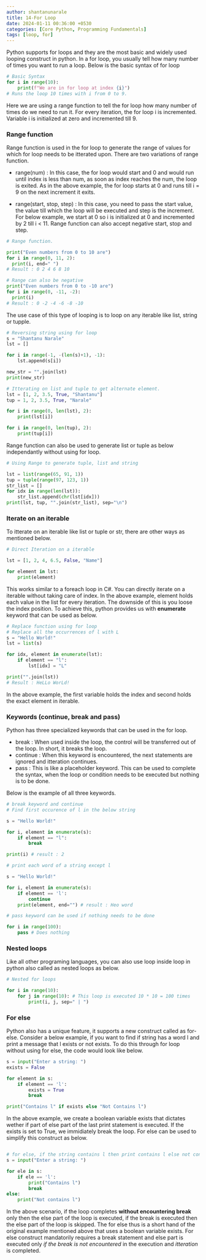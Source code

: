 ```yaml
---
author: shantanunarale
title: 14-For Loop
date: 2024-01-11 00:36:00 +0530
categories: [Core Python, Programming Fundamentals]
tags: [loop, for]
---
```


Python supports for loops and they are the most basic and widely used looping construct in python. In a for loop, you usually tell how many number of times you want to run a loop. Below is the basic syntax of for loop

```python
# Basic Syntax
for i in range(10):
    print(f"We are in for loop at index {i}")
# Runs the loop 10 times with i from 0 to 9.
```
Here we are using a range function to tell the for loop how many number of times do we need to run it. For every iteration, the for loop i is incremented. Variable i is initialized at zero and incremented till 9. 

### Range function

 Range function is used in the for loop to generate the range of values for which for loop needs to be itterated upon. There are two variations of range function.

 - range(num) : In this case, the for loop would start and 0 and would run until index is less than num, as soon as index reaches the num, the loop is exited. As in the above example, the for loop starts at 0 and runs till i = 9 on the next increment it exits.

 - range(start, stop, step) : In this case, you need to pass the start value, the value till which the loop will be executed and step is the increment. For below example, we start at 0 so i is initialized at 0 and incremented by 2 till i < 11. Range function can also accept negative start, stop and step.
  ```python
  # Range function.

print("Even numbers from 0 to 10 are")
for i in range(0, 11, 2):
    print(i, end=" ")
# Result : 0 2 4 6 8 10

# Range can also be negative
print("Even numbers from 0 to -10 are")
for i in range(0, -11, -2):
    print(i)
# Result : 0 -2 -4 -6 -8 -10    
```
The use case of this type of looping is to loop on any iterable like list, string or tupple.

```python
# Reversing string using for loop
s = "Shantanu Narale"
lst = []

for i in range(-1, -(len(s)+1), -1):
    lst.append(s[i])

new_str = "".join(lst)
print(new_str)

# Itterating on list and tuple to get alternate element.
lst = [1, 2, 3.5, True, "Shantanu"]
tup = 1, 2, 3.5, True, "Narale"

for i in range(0, len(lst), 2):
    print(lst[i])

for i in range(0, len(tup), 2):
    print(tup[i])
```

Range function can also be used to generate list or tuple as below independantly without using for loop.

```python
# Using Range to generate tuple, list and string

lst = list(range(65, 91, 1))
tup = tuple(range(97, 123, 1))
str_list = [] 
for idx in range(len(lst)):
    str_list.append(chr(lst[idx]))
print(lst, tup, "".join(str_list), sep="\n")
```
### Iterate on an iterable

To itterate on an iterable like list or tuple or str, there are other ways as mentioned below.

```python
# Direct Iteration on a iterable

lst = [1, 2, 4, 6.5, False, "Name"]

for element in lst:
    print(element)
```
This works similar to a foreach loop in C#. You can directly iterate on a iterable without taking care of index. In the above example, element holds each value in the list for every iteration. The downside of this is you loose the index position. To achieve this, python provides us with **enumerate** keyword that can be used as below.

```python
# Replace function using for loop
# Replace all the occurrences of l with L
s = "Hello World!"
lst = list(s)

for idx, element in enumerate(lst):
    if element == "l":
        lst[idx] = "L"

print("".join(lst))
# Result : HeLLo WorLd!
```

In the above example, the first variable holds the index and second holds the exact element in iterable. 

### Keywords (continue, break and pass)

Python has three specialized keywords that can be used in the for loop.

- break : When used inside the loop, the control will be transferred out of the loop. In short, it breaks the loop.
- continue : When this keyword is encountered, the next statements are ignored and itteration continues.
- pass : This is like a placeholder keyword. This can be used to complete the syntax, when the loop or condition needs to be executed but nothing is to be done.

Below is the example of all three keywords.

```python
# break keyword and continue
# Find first occurence of l in the below string

s = "Hello World!"        

for i, element in enumerate(s):
    if element == "l":
        break

print(i) # result : 2

# print each word of a string except l

s = "Hello World!"

for i, element in enumerate(s):
    if element == 'l':
        continue
    print(element, end="") # result : Heo word

# pass keyword can be used if nothing needs to be done

for i in range(100):
    pass # Does nothing
```

### Nested loops

Like all other programing languages, you can also use loop inside loop in python also called as nested loops as below.

```python
# Nested for loops

for i in range(10):    
    for j in range(10): # This loop is executed 10 * 10 = 100 times
        print(i, j, sep=" | ")
```

### For else

Python also has a unique feature, it supports a new construct called as for-else. Consider a below example, if you want to find if string has a word l and print a message that l exists or not exists. To do this through for loop without using for else, the code would look like below.

```python
s = input("Enter a string: ")
exists = False

for element in s:
    if element == 'l':
        exists = True
        break

print("Contains l" if exists else "Not Contains l")
```

In the above example, we create a boolean variable exists that dictates wether if part of else part of the last print statement is executed. If the exists is set to True, we immidiately break the loop. For else can be used to simplify this construct as below.

```python

# for else, if the string contains l then print contains l else not contains
s = input("Enter a string: ")

for ele in s:
    if ele == 'l':
        print("Contains l")
        break
else:
    print("Not contains l")

```

In the above scenario, if the loop completes **without encountering break** only then the else part of the loop is executed, if the break is executed then the else part of the loop is skipped. The for else thus is a short hand of the original example mentioned above that uses a boolean variable exists. For else construct mandatorily requires a break statement and else part is executed only *if the break is not encountered* in the execution and *itteration* is completed.
